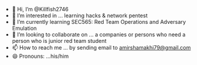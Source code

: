 - 👋 Hi, I’m @Killfish2746
- 👀 I’m interested in ... learning hacks & network pentest
- 🌱 I’m currently learning SEC565: Red Team Operations and Adversary Emulation
- 💞️ I’m looking to collaborate on ... a companies or persons who need a person who is junior red team student 
- 📫 How to reach me ... by sending email to amirshamakhi79@gmail.com
- 😄 Pronouns: ...his/him


<!---
Killfish2746/Killfish2746 is a ✨ special ✨ repository because its `README.md` (this file) appears on your GitHub profile.
You can click the Preview link to take a look at your changes.
--->
